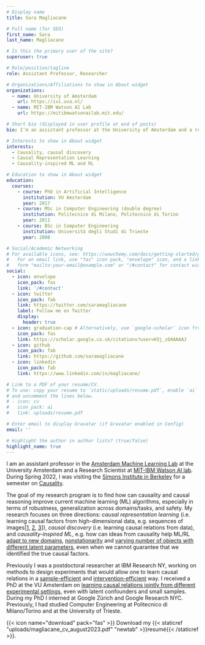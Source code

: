 ```yaml
---
# Display name
title: Sara Magliacane

# Full name (for SEO)
first_name: Sara
last_name: Magliacane

# Is this the primary user of the site?
superuser: true

# Role/position/tagline
role: Assistant Professor, Researcher

# Organizations/Affiliations to show in About widget
organizations:
  - name: University of Amsterdam
    url: https://ivi.uva.nl/
  - name: MIT-IBM Watson AI Lab 
    url: https://mitibmwatsonailab.mit.edu/

# Short bio (displayed in user profile at end of posts)
bio: I'm an assistant professor at the University of Amsterdam and a researcher at the MIT-IBM Watson AI Lab. I work on causality, causal representation learning and causality-inspired ML.

# Interests to show in About widget
interests:
  - Causality, causal discovery
  - Causal Representation Learning
  - Causality-inspired ML and RL

# Education to show in About widget
education:
  courses:
    - course: PhD in Artificial Intelligence
      institution: VU Amsterdam
      year: 2017
    - course: MSc in Computer Engineering (double degree)
      institution: Politecnico di Milano, Politecnico di Torino
      year: 2011
    - course: BSc in Computer Engineering
      institution: Università degli Studi di Trieste
      year: 2008

# Social/Academic Networking
# For available icons, see: https://wowchemy.com/docs/getting-started/page-builder/#icons
#   For an email link, use "fas" icon pack, "envelope" icon, and a link in the
#   form "mailto:your-email@example.com" or "/#contact" for contact widget.
social:
  - icon: envelope
    icon_pack: fas
    link: '/#contact'
  - icon: twitter
    icon_pack: fab
    link: https://twitter.com/saramagliacane
    label: Follow me on Twitter
    display:
      header: true
  - icon: graduation-cap # Alternatively, use `google-scholar` icon from `ai` icon pack
    icon_pack: fas
    link: https://scholar.google.co.uk/citations?user=H3j_zQ4AAAAJ
  - icon: github
    icon_pack: fab
    link: https://github.com/saramagliacane
  - icon: linkedin
    icon_pack: fab
    link: https://www.linkedin.com/in/magliacane/

# Link to a PDF of your resume/CV.
# To use: copy your resume to `static/uploads/resume.pdf`, enable `ai` icons in `params.yaml`,
# and uncomment the lines below.
# - icon: cv
#   icon_pack: ai
#   link: uploads/resume.pdf

# Enter email to display Gravatar (if Gravatar enabled in Config)
email: ''

# Highlight the author in author lists? (true/false)
highlight_name: true
---
```


I am an assistant professor in the [Amsterdam Machine Learning Lab](http://amlab.science.uva.nl/) at the University Amsterdam and a Research Scientist at [MIT-IBM Watson AI lab](https://mitibmwatsonailab.mit.edu/). During Spring 2022, I was visiting the [Simons Institute in Berkeley](https://simons.berkeley.edu/) for a semester on [Causality](https://simons.berkeley.edu/programs/Causality2022).

The goal of my research program is to find how can causality and causal reasoning improve current machine learning (ML) algorithms, especially in terms of robustness, generalization across domains/tasks, and safety.
My research focuses on three directions: *causal representation learning* (i.e. learning causal factors from high-dimensional data, e.g. sequences of images\[[1](https://saramagliacane.github.io/publication/pmlr-v-162-lippe-22-a/), [2](https://saramagliacane.github.io/publication/lippe2023-causal/), [3](https://saramagliacane.github.io/publication/lippe2023-biscuit/)\]), *causal discovery* (i.e. learning causal relations from data), and *causality-inspired ML*, e.g. how can ideas from causality help ML/RL [adapt to new domains](https://saramagliacane.github.io/publication/huang-2022-adarl/), [nonstationarity](https://saramagliacane.github.io/publication/feng-2022-factored/) and [varying number of objects with different latent parameters](https://saramagliacane.github.io/publication/feng2023/), even when we cannot guarantee that we identified the true causal factors. 

Previously I was a postdoctoral researcher at IBM Research NY, working on methods to design experiments that would allow one to learn causal relations in a [sample-efficient](https://saramagliacane.github.io/publication/greenewald-2019-sample/) and [intervention-efficient](https://saramagliacane.github.io/publication/squires-2022-active/) way. I received a PhD at the VU Amsterdam on [learning causal relations jointly from different experimental settings](https://saramagliacane.github.io/publication/mooij-2020/), even with latent confounders and small samples. During my PhD I interned at Google Zürich and Google Research NYC. Previously, I had studied Computer Engineering at Politecnico di Milano/Torino and at the University of Trieste.

{{< icon name="download" pack="fas" >}} Download my {{< staticref "uploads/magliacane_cv_august2023.pdf" "newtab" >}}resumé{{< /staticref >}}.
